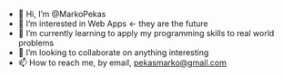 - 👋 Hi, I’m @MarkoPekas
- 👀 I’m interested in Web Apps <- they are the future
- 🌱 I’m currently learning to apply my programming skills to real world problems
- 💞️ I’m looking to collaborate on anything interesting
- 📫 How to reach me, by email, pekasmarko@gmail.com

<!---
MarkoPekas/MarkoPekas is a ✨ special ✨ repository because its `README.md` (this file) appears on your GitHub profile.
You can click the Preview link to take a look at your changes.
--->
